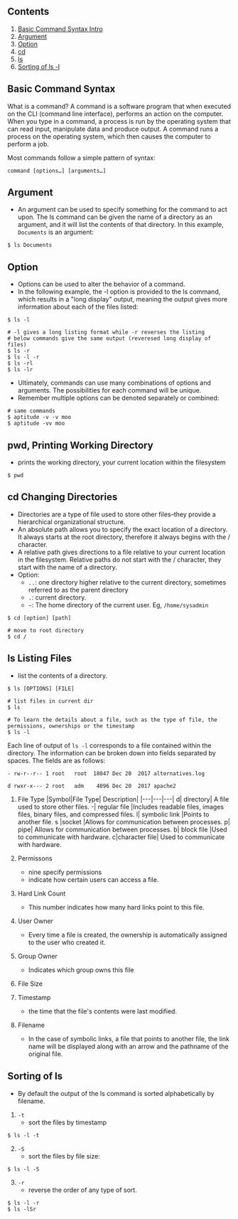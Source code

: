 ## Contents
1. [Basic Command Syntax Intro](#Basic-Command-Syntax)
2. [Argument](#Argument)
3. [Option](#Option)
4. [cd](#pwd-Printing-Working-Directory)
5. [ls](#ls-Listing-Files)
6. [Sorting of ls -l](#Sorting-of-ls)

## Basic Command Syntax

What is a command? A command is a software program that when executed on the CLI (command line interface), performs an action on the computer. When you type in a command, a process is run by the operating system that can read input, manipulate data and produce output. A command runs a process on the operating system, which then causes the computer to perform a job.

Most commands follow a simple pattern of syntax:
```
command [options…] [arguments…]
```

## Argument
- An argument can be used to specify something for the command to act upon. The ls command can be given the name of a directory as an argument, and it will list the contents of that directory. In this example, `Documents` is an argument:

```
$ ls Documents
```

## Option
- Options can be used to alter the behavior of a command.
- In the following example, the -l option is provided to the ls command, which results in a "long display" output, meaning the output gives more information about each of the files listed:

```
$ ls -l
```

```
# -l gives a long listing format while -r reverses the listing
# below commands give the same output (reveresed long display of files)
$ ls -r
$ ls -l -r
$ ls -rl
$ ls -lr
```

- Ultimately, commands can use many combinations of options and arguments. The possibilities for each command will be unique.
- Remember multiple options can be denoted separately or combined:

```
# same commands
$ aptitude -v -v moo
$ aptitude -vv moo
```

## pwd, Printing Working Directory
-  prints the working directory, your current location within the filesystem

```
$ pwd
```

## cd Changing Directories
- Directories are a type of file used to store other files–they provide a hierarchical organizational structure.
- An absolute path allows you to specify the exact location of a directory. It always starts at the root directory, therefore it always begins with the / character.
- A relative path gives directions to a file relative to your current location in the filesystem. Relative paths do not start with the / character, they start with the name of a directory.
- Option:
  - `..`:  one directory higher relative to the current directory, sometimes referred to as the parent directory
  - `.`: current directory. 
  - `~`: The home directory of the current user. Eg, `/home/sysadmin`
```
$ cd [option] [path]
```

```
# move to root directory
$ cd /
```

## ls Listing Files

-  list the contents of a directory.

```
$ ls [OPTIONS] [FILE]
```

```
# list files in current dir
$ ls
```

```
# To learn the details about a file, such as the type of file, the permissions, ownerships or the timestamp
$ ls -l
```

Each line of output of `ls -l` corresponds to a file contained within the directory. The information can be broken down into fields separated by spaces. The fields are as follows:

```
- rw-r--r-- 1 root   root  18047 Dec 20  2017 alternatives.log       
            
d rwxr-x--- 2 root   adm    4096 Dec 20  2017 apache2  
```
1. File Type
   |Symbol|File Type| Description|
   |---|---|---|
   d|	directory|	A file used to store other files.
   -|	regular file	|Includes readable files, images files, binary files, and compressed files.
    l|	symbolic link	|Points to another file.
    s	|socket	|Allows for communication between processes.
    p|	pipe|	Allows for communication between processes.
    b|	block file	|Used to communicate with hardware.
    c|character file|	Used to communicate with hardware.

2. Permissons
   -  nine specify permissions
   -  indicate how certain users can access a file. 

3. Hard Link Count
   - This number indicates how many hard links point to this file.

4. User Owner
   - Every time a file is created, the ownership is automatically assigned to the user who created it.

5. Group Owner
   - Indicates which group owns this file

6. File Size
7. Timestamp  
   - the time that the file's contents were last modified.

8. Filename
   - In the case of symbolic links, a file that points to another file, the link name will be displayed along with an arrow and the pathname of the original file.


## Sorting of ls
- By default the output of the ls command is sorted alphabetically by filename.

1. `-t`
   -  sort the files by timestamp

```
$ ls -l -t
```

2. `-S`
   - sort the files by file size:

```
$ ls -l -S
```

3. `-r`
   - reverse the order of any type of sort.

```
$ ls -l -r
$ ls -lSr
```

